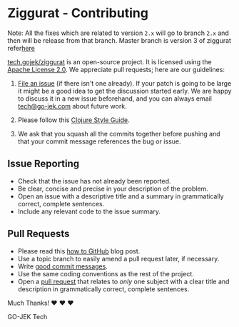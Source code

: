 # Ziggurat - Contributing

Note: All the fixes which are related to version `2.x` will go to branch `2.x` and then will be release from that branch. Master branch is version 3 of ziggurat refer[here](https://github.com/gojek/ziggurat/projects/2)

[tech.gojek/ziggurat](https://clojars.org/tech.gojek/ziggurat) is an open-source
project. It is licensed using the [Apache License 2.0][1]. We appreciate pull 
requests; here are our guidelines:

1.  [File an issue][2] 
    (if there isn't one already). If your patch
    is going to be large it might be a good idea to get the
    discussion started early.  We are happy to discuss it in a
    new issue beforehand, and you can always email
    <tech@go-jek.com> about future work.

2.  Please follow this [Clojure Style Guide][3].

3.  We ask that you squash all the commits together before
    pushing and that your commit message references the bug or issue.

## Issue Reporting
- Check that the issue has not already been reported.
- Be clear, concise and precise in your description of the problem.
- Open an issue with a descriptive title and a summary in grammatically correct,
  complete sentences.
- Include any relevant code to the issue summary.

## Pull Requests
- Please read this [how to GitHub][4] blog post.
- Use a topic branch to easily amend a pull request later, if necessary.
- Write [good commit messages][5].
- Use the same coding conventions as the rest of the project.
- Open a [pull request][6] that relates to *only* one subject with a clear title
  and description in grammatically correct, complete sentences.

Much Thanks! ❤ ❤ ❤

GO-JEK Tech

[1]: http://www.apache.org/licenses/LICENSE-2.0
[2]: https://github.com/gojektech/ziggurat/issues
[3]: https://github.com/bbatsov/clojure-style-guide
[4]: http://gun.io/blog/how-to-github-fork-branch-and-pull-request
[5]: http://tbaggery.com/2008/04/19/a-note-about-git-commit-messages.html
[6]: https://help.github.com/articles/using-pull-requests